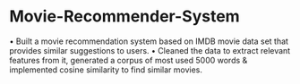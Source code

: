 # Movie-Recommender-System

• Built a movie recommendation system based on IMDB movie data set that provides similar suggestions to users.
• Cleaned the data to extract relevant features from it, generated a corpus of most used 5000 words & implemented cosine
similarity to find similar movies.
